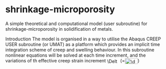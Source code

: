 # shrinkage-microporosity
A simple theoretical and computational model (user subroutine) for shrinkage-microporosity in solidification of metals. 

Introduction
The model is organised in a way to utilise the Abaqus CREEP USER subroutine (or UMAT) as a platform which provides an implicit time integration scheme of creep and swelling behaviour. In this subroutine nonlinear equations will be solved at each time increment, and the variations of th effective creep strain increment <img src="http://bit.ly/2Wy9oxx" align="center" border="0" alt="\Delta\varepsilon^{cr} " width="37" height="17" /> (=<img src="http://bit.ly/2Roy0VD" align="center" border="0" alt=" \dot{ \varepsilon } _{e} dt" width="40" height="18" />)
